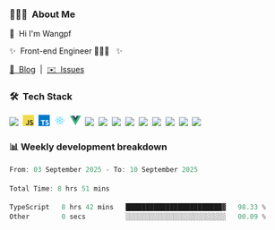 ### 🦸🏻‍♂️ &nbsp;About Me

<p>👋 &nbsp;Hi I'm Wangpf </p>
<p>✨ &nbsp;Front-end Engineer 🧑🏻‍💻 &nbsp; ✨</p>

[📖 &nbsp;Blog](https://imwangpf.com/)
&nbsp;|&nbsp;
[✉️ &nbsp;Issues](https://github.com/wangpf1129/wangpf1129/issues)

### 🛠 &nbsp;Tech Stack

<code><img height="20" src="https://www.vim.org/images/vim_shortcut.ico"></code>&nbsp;
<code><img height="20" src="https://raw.githubusercontent.com/github/explore/80688e429a7d4ef2fca1e82350fe8e3517d3494d/topics/javascript/javascript.png"></code>&nbsp;
<code><img height="20" src="https://raw.githubusercontent.com/github/explore/80688e429a7d4ef2fca1e82350fe8e3517d3494d/topics/typescript/typescript.png"></code>&nbsp;
<code><img height="20" src="https://raw.githubusercontent.com/github/explore/80688e429a7d4ef2fca1e82350fe8e3517d3494d/topics/react/react.png"></code>&nbsp;
<code><img height="20" src="https://raw.githubusercontent.com/github/explore/80688e429a7d4ef2fca1e82350fe8e3517d3494d/topics/vue/vue.png"></code>&nbsp;
<code><img height="20" src="https://nextjs.org/favicon.ico"></code>&nbsp;
<code><img height="20" src="https://nuxt.com/assets/design-kit/icon-green.svg"></code>&nbsp;
<code><img height="20" src="https://favicon.im/tanstack.com?larger=true"></code>&nbsp;
<code><img height="20" src="https://vitejs.dev/logo.svg"></code>&nbsp;
<code><img height="20" src="https://zod.dev/logo/logo.png"></code>&nbsp;
<code><img height="20" src="https://avatars.githubusercontent.com/u/5429470?s=200&v=4"></code>&nbsp;
<code><img height="20" src="https://www.prisma.io/images/favicon-32x32.png"></code>&nbsp;
<code><img height="20" src="https://www.postgresql.org/media/img/about/press/elephant.png"></code>&nbsp;
<code><img height="20" src="https://docs.flutter.dev/assets/images/branding/flutter/logo/default.svg"></code>&nbsp;


### 📊 **Weekly development breakdown**

<!--START_SECTION:waka-->

```typescript
From: 03 September 2025 - To: 10 September 2025

Total Time: 8 hrs 51 mins

TypeScript   8 hrs 42 mins   ████████████████████████▓   98.33 %
Other        0 secs          ░░░░░░░░░░░░░░░░░░░░░░░░░   00.09 %
```

<!--END_SECTION:waka-->
